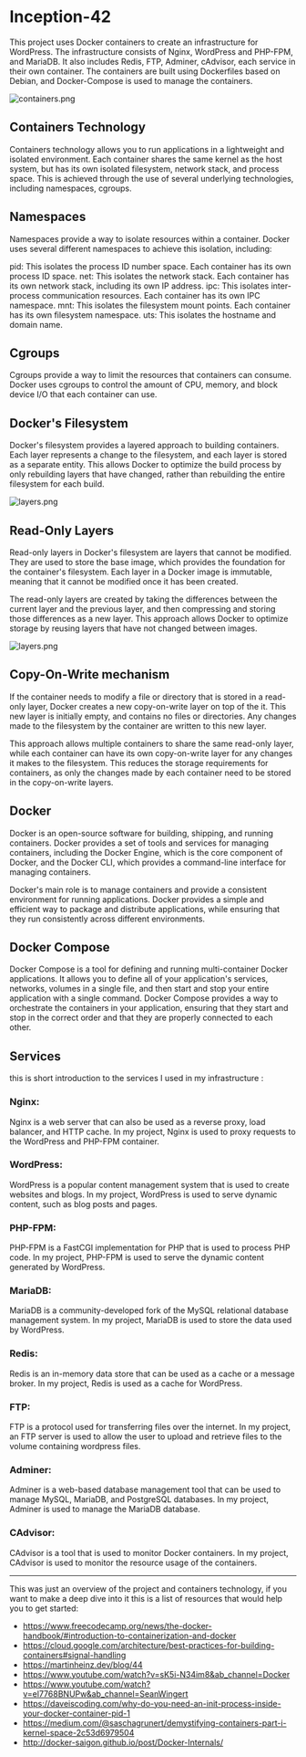 # Inception-42
This project uses Docker containers to create an infrastructure for WordPress. The infrastructure consists of Nginx, WordPress and PHP-FPM, and MariaDB. It also includes Redis, FTP, Adminer, cAdvisor, each service in their own container. The containers are built using Dockerfiles based on Debian, and Docker-Compose is used to manage the containers.

![containers.png](ReadMe/containers.png)

## Containers Technology
Containers technology allows you to run applications in a lightweight and isolated environment. Each container shares the same kernel as the host system, but has its own isolated filesystem, network stack, and process space. This is achieved through the use of several underlying technologies, including namespaces, cgroups.

## Namespaces
Namespaces provide a way to isolate resources within a container. Docker uses several different namespaces to achieve this isolation, including:

pid: This isolates the process ID number space. Each container has its own process ID space.
net: This isolates the network stack. Each container has its own network stack, including its own IP address.
ipc: This isolates inter-process communication resources. Each container has its own IPC namespace.
mnt: This isolates the filesystem mount points. Each container has its own filesystem namespace.
uts: This isolates the hostname and domain name.

## Cgroups
Cgroups provide a way to limit the resources that containers can consume. Docker uses cgroups to control the amount of CPU, memory, and block device I/O that each container can use.

## Docker's Filesystem
Docker's filesystem provides a layered approach to building containers. Each layer represents a change to the filesystem, and each layer is stored as a separate entity. This allows Docker to optimize the build process by only rebuilding layers that have changed, rather than rebuilding the entire filesystem for each build.

![layers.png](ReadMe/layers.png)

## Read-Only Layers
Read-only layers in Docker's filesystem are layers that cannot be modified. They are used to store the base image, which provides the foundation for the container's filesystem. Each layer in a Docker image is immutable, meaning that it cannot be modified once it has been created.

The read-only layers are created by taking the differences between the current layer and the previous layer, and then compressing and storing those differences as a new layer. This approach allows Docker to optimize storage by reusing layers that have not changed between images.

![layers.png](ReadMe/copy%20on%20write.png)

## Copy-On-Write mechanism
If the container needs to modify a file or directory that is stored in a read-only layer, Docker creates a new copy-on-write layer on top of the it. This new layer is initially empty, and contains no files or directories. Any changes made to the filesystem by the container are written to this new layer.

This approach allows multiple containers to share the same read-only layer, while each container can have its own copy-on-write layer for any changes it makes to the filesystem. This reduces the storage requirements for containers, as only the changes made by each container need to be stored in the copy-on-write layers.

## Docker
Docker is an open-source software for building, shipping, and running containers. Docker provides a set of tools and services for managing containers, including the Docker Engine, which is the core component of Docker, and the Docker CLI, which provides a command-line interface for managing containers.

Docker's main role is to manage containers and provide a consistent environment for running applications. Docker provides a simple and efficient way to package and distribute applications, while ensuring that they run consistently across different environments.

## Docker Compose
Docker Compose is a tool for defining and running multi-container Docker applications. It allows you to define all of your application's services, networks, volumes in a single file, and then start and stop your entire application with a single command. Docker Compose provides a way to orchestrate the containers in your application, ensuring that they start and stop in the correct order and that they are properly connected to each other.

## Services
this is short introduction to the services I used in my infrastructure :

### Nginx: 
Nginx is a web server that can also be used as a reverse proxy, load balancer, and HTTP cache. In my project, Nginx is used to proxy requests to the WordPress and PHP-FPM container.

### WordPress:
WordPress is a popular content management system that is used to create websites and blogs. In my project, WordPress is used to serve dynamic content, such as blog posts and pages.

### PHP-FPM:
PHP-FPM is a FastCGI implementation for PHP that is used to process PHP code. In my project, PHP-FPM is used to serve the dynamic content generated by WordPress.

### MariaDB:
MariaDB is a community-developed fork of the MySQL relational database management system. In my project, MariaDB is used to store the data used by WordPress.

### Redis:
Redis is an in-memory data store that can be used as a cache or a message broker. In my project, Redis is used as a cache for WordPress.

### FTP:
FTP is a protocol used for transferring files over the internet. In my project, an FTP server is used to allow the user to upload and retrieve files to the volume containing wordpress files.

### Adminer:
Adminer is a web-based database management tool that can be used to manage MySQL, MariaDB, and PostgreSQL databases. In my project, Adminer is used to manage the MariaDB database.

### CAdvisor:
CAdvisor is a tool that is used to monitor Docker containers. In my project, CAdvisor is used to monitor the resource usage of the containers.

-----------------------------------------------------------------------------------------------------------------------------------------------------------------

This was just an overview of the project and containers technology, if you want to make a deep dive into it this is a list of resources that would help you to get started:
- https://www.freecodecamp.org/news/the-docker-handbook/#introduction-to-containerization-and-docker
- https://cloud.google.com/architecture/best-practices-for-building-containers#signal-handling
- https://martinheinz.dev/blog/44
- https://www.youtube.com/watch?v=sK5i-N34im8&ab_channel=Docker
- https://www.youtube.com/watch?v=el7768BNUPw&ab_channel=SeanWingert
- https://daveiscoding.com/why-do-you-need-an-init-process-inside-your-docker-container-pid-1
- https://medium.com/@saschagrunert/demystifying-containers-part-i-kernel-space-2c53d6979504
- http://docker-saigon.github.io/post/Docker-Internals/
